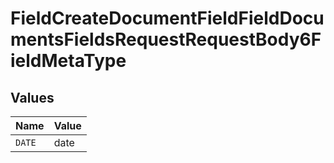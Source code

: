 # FieldCreateDocumentFieldFieldDocumentsFieldsRequestRequestBody6FieldMetaType


## Values

| Name   | Value  |
| ------ | ------ |
| `DATE` | date   |